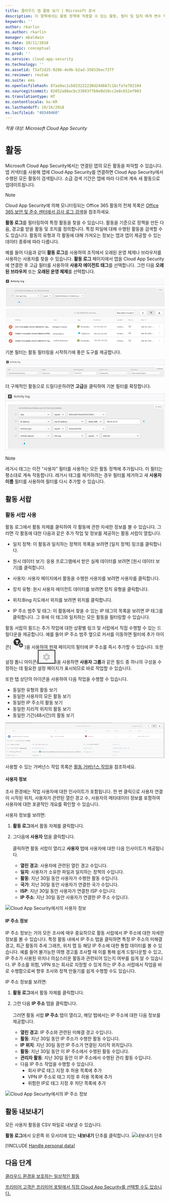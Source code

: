 ```yaml
---
title: 클라우드 앱 활동 보기 | Microsoft 문서
description: 이 항목에서는 활동 정책에 적용할 수 있는 활동, 필터 및 일치 매개 변수 목록을 제공합니다.
keywords: ''
author: rkarlin
ms.author: rkarlin
manager: mbaldwin
ms.date: 10/11/2018
ms.topic: conceptual
ms.prod: ''
ms.service: cloud-app-security
ms.technology: ''
ms.assetid: f3af2d25-9286-4e9b-b2ad-35653bec72ff
ms.reviewer: reutam
ms.suite: ems
ms.openlocfilehash: 87aa9ac1cb823222230d24d667c1bcfa7e702104
ms.sourcegitcommit: 82052a88acbc33893f7b9e0d10cc2e8c652ef003
ms.translationtype: HT
ms.contentlocale: ko-KR
ms.lasthandoff: 10/16/2018
ms.locfileid: "49349460"
---
```

*적용 대상: Microsoft Cloud App Security*


# <a name="activities"></a>활동
Microsoft Cloud App Security에서는 연결된 앱의 모든 활동을 파악할 수 있습니다. 앱 커넥터를 사용해 앱에 Cloud App Security를 연결하면 Cloud App Security에서 수행된 모든 활동이 검색됩니다. 소급 검색 기간은 앱에 따라 다르며 계속 새 활동으로 업데이트됩니다. 

> [!NOTE] 
> Cloud App Security에 의해 모니터링되는 Office 365 활동의 전체 목록은 [Office 365 보안 및 준수 센터에서 감사 로그 검색](https://support.office.com/article/Search-the-audit-log-in-the-Office-365-Security-Compliance-Center-0d4d0f35-390b-4518-800e-0c7ec95e946c?ui=en-US&rs=en-US&ad=US#ID0EABAAA=Audited_activities)을 참조하세요.

**활동 로그**를 필터링하여 특정 활동을 찾을 수 있습니다. 활동을 기준으로 정책을 만든 다음, 경고를 받을 활동 및 조치를 정의합니다. 특정 파일에 대해 수행된 활동을 검색할 수도 있습니다. 활동의 유형과 각 활동에 대해 가져오는 정보는 앱과 앱이 제공할 수 있는 데이터 종류에 따라 다릅니다. 

예를 들어 다음과 같이 **활동 로그**를 사용하여 조직에서 오래된 운영 체제나 브라우저를 사용하는 사용자를 찾을 수 있습니다. **활동 로그** 페이지에서 앱을 Cloud App Security에 연결한 후 고급 필터를 사용하여 **사용자 에이전트 태그**를 선택합니다. 그런 다음 **오래된 브라우저** 또는 **오래된 운영 체제**를 선택합니다.

 ![활동 오래된 브라우저 예제](media/activity-example-outdated.png)
 
기본 필터는 활동 필터링을 시작하기에 좋은 도구를 제공합니다.

 ![기본 활동 로그 필터](media/activity-log-filter-basic.png)

더 구체적인 활동으로 드릴다운하려면 **고급**을 클릭하여 기본 필터를 확장합니다.

 ![고급 활동 로그 필터](media/activity-log-filter-advanced.png)

> [!NOTE] 
> 레거시 태그는 이전 “사용자” 필터를 사용하는 모든 활동 정책에 추가됩니다. 이 필터는 평소대로 계속 작동합니다. 레거시 태그를 제거하려는 경우 필터를 제거하고 새 **사용자 이름** 필터를 사용하여 필터를 다시 추가할 수 있습니다.
 
## <a name="the-activity-drawer"></a>활동 서랍

### <a name="working-with-the-activity-drawer"></a>활동 서랍 사용

활동 로그에서 활동 자체를 클릭하여 각 활동에 관한 자세한 정보를 볼 수 있습니다. 그러면 각 활동에 대한 다음과 같은 추가 작업 및 정보를 제공하는 활동 서랍이 열립니다.

   - 일치 정책: 이 활동과 일치하는 정책의 목록을 보려면 [일치 정책] 링크를 클릭합니다.

   - 원시 데이터 보기: 응용 프로그램에서 받은 실제 데이터를 보려면 [원시 데이터 보기]를 클릭합니다.

   - 사용자: 사용자 페이지에서 활동을 수행한 사용자를 보려면 사용자를 클릭합니다. 

   - 장치 유형: 원시 사용자 에이전트 데이터를 보려면 장치 유형을 클릭합니다. 

   - 위치:Bing 지도에서 위치를 보려면 위치를 클릭합니다.

   - IP 주소 범주 및 태그: 이 활동에서 찾을 수 있는 IP 태그의 목록을 보려면 IP 태그를 클릭합니다. 그 후에 이 태그와 일치하는 모든 활동을 필터링할 수 있습니다.    

 활동 서랍의 필드는 추가 작업에 대한 상황별 링크 및 서랍에서 직접 수행할 수 있는 드릴다운을 제공합니다. 예를 들어 IP 주소 범주 옆으로 커서를 이동하면 필터에 추가 아이콘(![필터에 추가](./media/add-to-filter-icon.png))을 사용하여 현재 페이지의 필터에 IP 주소를 즉시 추가할 수 있습니다. 또한 설정 톱니 아이콘(![설정 아이콘](./media/contextual-settings-icon.png))을 사용하면 **사용자 그룹**과 같은 필드 중 하나의 구성을 수정하는 데 필요한 설정 페이지가 표시되므로 바로 작업할 수 있습니다.

 또한 탭 상단의 아이콘을 사용하여 다음 작업을 수행할 수 있습니다.
 - 동일한 유형의 활동 보기
 - 동일한 사용자의 모든 활동 보기
 - 동일한 IP 주소의 활동 보기
 - 동일한 지리적 위치의 활동 보기
 - 동일한 기간(48시간)의 활동 보기
 
![활동 서랍](./media/activity-drawer.png "활동 서랍")  
  
사용할 수 있는 거버넌스 작업 목록은 [활동 거버넌스 작업](governance-actions.md#activity-governance-actions)을 참조하세요.

#### <a name="user-insights"></a>사용자 정보

조사 환경에는 작업 사용자에 대한 인사이트가 포함됩니다. 한 번 클릭으로 사용자 연결이 시작된 위치, 사용자가 관련된 열린 경고 수, 사용자의 메타데이터 정보를 포함하여 사용자에 대한 포괄적인 개요를 확인할 수 있습니다.

사용자 정보를 보려면:

1. **활동 로그**에서 활동 자체를 클릭합니다.

2. 그다음에 **사용자** 탭을 클릭합니다. <br></br> 클릭하면 활동 서랍이 열리고 **사용자** 탭에 사용자에 대한 다음 인사이트가 제공됩니다.
    - **열린 경고**: 사용자에 관련된 열린 경고 수입니다.
    - **일치**: 사용자가 소유한 파일과 일치하는 정책의 수입니다. 
   <!-- - **File violation**: The number of file violations for files owned by the user. -->
    - **활동**: 지난 30일 동안 사용자가 수행한 활동 수입니다.
    - **국가**: 지난 30일 동안 사용자가 연결한 국가 수입니다.
    - **ISP**: 지난 30일 동안 사용자가 연결한 ISP 수입니다.
    - **IP 주소**: 지난 30일 동안 사용자가 연결한 IP 주소 수입니다.

![Cloud App Security에서의 사용자 정보](./media/user-insights.png)

#### <a name="ip-address-insights"></a>IP 주소 정보

IP 주소 정보는 거의 모든 조사에 매우 중요하므로 활동 서랍에서 IP 주소에 대한 자세한 정보를 볼 수 있습니다. 특정 활동 내에서 IP 주소 탭을 클릭하면 특정 IP 주소의 미해결 경고, 최근 활동의 추세 그래프, 위치 맵 등 해당 IP 주소에 대한 통합 데이터를 볼 수 있습니다. 예를 들어 불가능한 여행 경고를 조사할 때 이를 통해 쉽게 드릴다운할 수 있고, IP 주소가 사용된 위치나 의심스러운 활동과 관련되어 있는지 여부를 쉽게 알 수 있습니다. IP 주소를 위험, VPN 또는 회사로 지정할 수 있게 하는 IP 주소 서랍에서 작업을 바로 수행함으로써 향후 조사와 정책 만들기를 쉽게 수행할 수도 있습니다.

IP 주소 정보를 보려면:

1. **활동 로그**에서 활동 자체를 클릭합니다.

2. 그런 다음 **IP 주소** 탭을 클릭합니다. <br></br> 그러면 활동 서랍 **IP 주소** 탭이 열리고, 해당 탭에서는 IP 주소에 대한 다음 정보를 제공합니다.
    - **열린 경고**: IP 주소와 관련된 미해결 경고 수입니다.
    - **활동**: 지난 30일 동안 IP 주소가 수행한 활동 수입니다.
    - **IP 위치**: 지난 30일 동안 IP 주소가 연결된 지리적 위치입니다.
    - **활동**: 지난 30일 동안 이 IP 주소에서 수행된 활동 수입니다.
    - **관리자 활동**: 지난 30일 동안 이 IP 주소에서 수행된 관리 활동 수입니다.
    - 다음 IP 주소 작업을 수행할 수 있습니다.
        - 회사 IP로 태그 지정 후 허용 목록에 추가
        - VPN IP 주소로 태그 지정 후 허용 목록에 추가
        - 위험한 IP로 태그 지정 후 차단 목록에 추가


![Cloud App Security에서의 IP 주소 정보](./media/ip-address-insights.png)

## 활동 내보내기 <a name="export"></a>

모든 사용자 활동을 CSV 파일로 내보낼 수 있습니다. 

**활동 로그**에서 오른쪽 위 모서리에 있는 **내보내기** 단추를 클릭합니다. ![내보내기 단추](./media/export-button.png)

[!INCLUDE [Handle personal data](../includes/gdpr-intro-sentence.md)]



## <a name="next-steps"></a>다음 단계  
[클라우드 환경을 보호하는 일상적인 활동](daily-activities-to-protect-your-cloud-environment.md)   

[프리미어 고객은 프리미어 포털에서 직접 Cloud App Security를 선택할 수도 있습니다.](https://premier.microsoft.com/)  
  
  